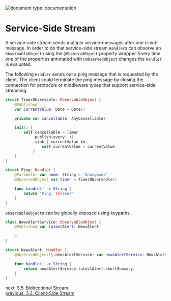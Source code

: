 ![document type: documentation](https://apodini.github.io/resources/markdown-labels/document_type_documentation.svg)

# Service-Side Stream

A service-side stream sends multiple service-messages after one client-message. In order to do that service-side stream `Handler`s can observe an `ObservableObject` using the `@ObservedObject` property wrapper. Every time one of the properties annotated with `@ObservedObject` changes the `Handler` is evaluated.

The following `Handler` sends out a ping message that is requested by the client. The client could terminate the ping message by closing the connection for protocols or middleware types that support service-side streaming.

```swift
struct TimerObservable: ObservableObject {
    @Published 
    var currentValue: Date = Date()

    private var cancellable: AnyCancellable?

    init() {
        self.cancellable = Timer
            .publish(every: 1)
            .sink { currentValue in
                self.currentValue = currentValue
            }
    }
}

struct Ping: Handler {
    @Parameter var name: String = "Anonymous"
    @ObservedObject var timer = TimerObservable()

    func handle() -> String {
        return "Ping: \(name)"
    }
}
```

`ObservableObject`s can be globally exposed using keypaths.

```swift
class NewsAlertService: ObservableObject {
    @Published var latestAlert: NewsAlert

    // ...
}

struct NewsAlert: Handler {
    @ObservedObject(\.newsAlertService) var newsAlertService: NewsAlertService

    func handle() -> String {
        return newsAlertService.latestAlert.shortSummary
    }
}
```

[next: 3.5. Bidirectional Stream](./3.5.%20Bidirectional%20Stream.md)  
[previous: 3.3. Client-Side Stream](./3.3.%20Client-Side%20Stream.md)
